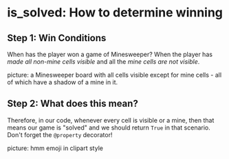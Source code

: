 # is\_solved: How to determine winning

## Step 1: Win Conditions

When has the player won a game of Minesweeper? When the player has _made all non-mine cells visible_ and all the _mine cells are not visible_.

picture: a Minesweeper board with all cells visible except for mine cells - all of which have a shadow of a mine in it.

## Step 2: What does this mean?

Therefore, in our code, whenever every cell is visible or a mine, then that means our game is "solved" and we should return `True` in that scenario. Don't forget the `@property` decorator!

picture: hmm emoji in clipart style

